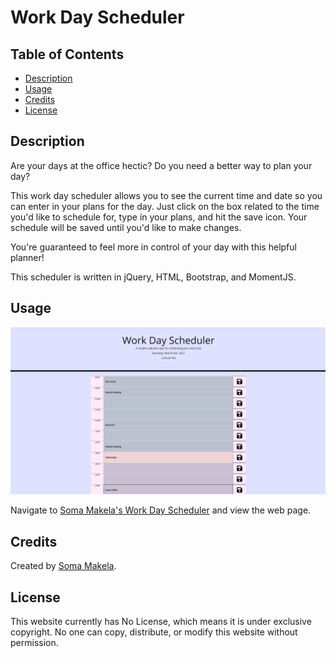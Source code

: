 # Work Day Scheduler

## Table of Contents

* [Description](#description)
* [Usage](#usage)
* [Credits](#credits)
* [License](#license)

## Description

Are your days at the office hectic? Do you need a better way to plan your day? 

This work day scheduler allows you to see the current time and date so you can enter in your plans for the day. Just click on the box related to the time you'd like to schedule for, type in your plans, and hit the save icon. Your schedule will be saved until you'd like to make changes. 

You're guaranteed to feel more in control of your day with this helpful planner! 

This scheduler is written in jQuery, HTML, Bootstrap, and MomentJS.

## Usage

![Soma Makela's Work Day Scheduler](./assets/images/work-day-scheduler.png)

Navigate to [Soma Makela's Work Day Scheduler](https://smakela13.github.io/work-day-calendar/index.html) and view the web page.

## Credits

Created by [Soma Makela](https://github.com/smakela13).

## License

This website currently has No License, which means it is under exclusive copyright. No one can copy, distribute, or modify this website without permission.